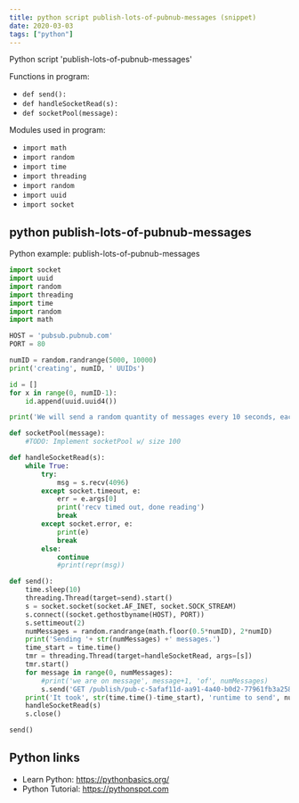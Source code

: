 ```yaml
---
title: python script publish-lots-of-pubnub-messages (snippet)
date: 2020-03-03
tags: ["python"]
---
```

Python script 'publish-lots-of-pubnub-messages'

Functions in program: 
* `def send():`
* `def handleSocketRead(s):`
* `def socketPool(message):`

Modules used in program: 
* `import math`
* `import random`
* `import time`
* `import threading`
* `import random`
* `import uuid`
* `import socket`

## python publish-lots-of-pubnub-messages

Python example: publish-lots-of-pubnub-messages

```python
import socket
import uuid
import random
import threading
import time
import random
import math

HOST = 'pubsub.pubnub.com'
PORT = 80

numID = random.randrange(5000, 10000)
print('creating', numID, ' UUIDs')

id = []
for x in range(0, numID-1):
    id.append(uuid.uuid4())

print('We will send a random quantity of messages every 10 seconds, each contains a randomly selected UUID.')

def socketPool(message):
    #TODO: Implement socketPool w/ size 100

def handleSocketRead(s):
    while True:
        try:
            msg = s.recv(4096)
        except socket.timeout, e:
            err = e.args[0]
            print('recv timed out, done reading')
            break
        except socket.error, e:
            print(e)
            break
        else:
            continue
            #print(repr(msg))

def send():
    time.sleep(10)
    threading.Thread(target=send).start()
    s = socket.socket(socket.AF_INET, socket.SOCK_STREAM)
    s.connect((socket.gethostbyname(HOST), PORT))
    s.settimeout(2)
    numMessages = random.randrange(math.floor(0.5*numID), 2*numID)
    print('Sending '+ str(numMessages) +' messages.')
    time_start = time.time()
    tmr = threading.Thread(target=handleSocketRead, args=[s])
    tmr.start()
    for message in range(0, numMessages):
        #print('we are on message', message+1, 'of', numMessages)
        s.send('GET /publish/pub-c-5afaf11d-aa91-4a40-b0d2-77961fb3a258/sub-c-0cd3a376-28ac-11e4-95a7-02ee2ddab7fe/0/HyperLogLogDemo1/0/"'+str(id[random.randrange(0, numID-1)])+'" HTTP/1.1\r\nHost: pubsub.pubnub.com\r\n\r\n')
    print('It took', str(time.time()-time_start), 'runtime to send', numMessages, 'messages')
    handleSocketRead(s)
    s.close()

send()

```

## Python links

- Learn Python: https://pythonbasics.org/
- Python Tutorial: https://pythonspot.com
